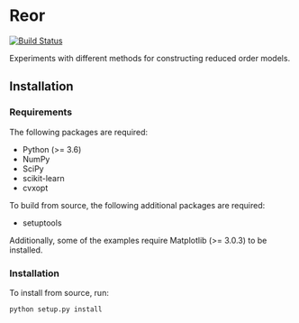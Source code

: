 # Reor

[![Build Status](https://travis-ci.com/azedarach/reor.svg?branch=master)](https://travis-ci.com/azedarach/reor)

Experiments with different methods for
constructing reduced order models.

## Installation

### Requirements

The following packages are required:

  - Python (>= 3.6)
  - NumPy
  - SciPy
  - scikit-learn
  - cvxopt

To build from source, the following additional packages
are required:

  - setuptools

Additionally, some of the examples require Matplotlib (>= 3.0.3)
to be installed.

### Installation

To install from source, run:

    python setup.py install
